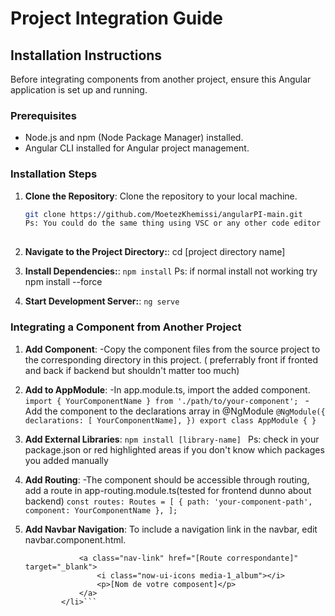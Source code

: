 # Project Integration Guide

## Installation Instructions

Before integrating components from another project, ensure this Angular application is set up and running.

### Prerequisites

- Node.js and npm (Node Package Manager) installed.
- Angular CLI installed for Angular project management.

### Installation Steps

1. **Clone the Repository**:
   Clone the repository to your local machine.
   ```bash
   git clone https://github.com/MoetezKhemissi/angularPI-main.git
   Ps: You could do the same thing using VSC or any other code editor
    
2. **Navigate to the Project Directory:**:
    cd [project directory name]

3. **Install Dependencies:**:
    ```npm install```
    Ps: if normal install not working try npm install --force

4. **Start Development Server:**:
    ```ng serve```

### Integrating a Component from Another Project

1. **Add Component**:
    -Copy the component files from the source project to the corresponding directory in this project.
    ( preferrably front if fronted and back if backend but shouldn't matter too much)

2. **Add to AppModule**:
    -In app.module.ts, import the added component.
     ```import { YourComponentName } from './path/to/your-component'; ```
    -Add the component to the declarations array in @NgModule
    ```@NgModule({ declarations: [ YourComponentName], }) export class AppModule { }```
3. **Add External Libraries**:
     ```npm install [library-name] ```
     Ps: check in your package.json or red highlighted areas if you don't know which packages you added manually
4. **Add Routing**:
    -The component should be accessible through routing, add a route in app-routing.module.ts(tested for frontend dunno about backend)
     ```const routes: Routes = [ { path: 'your-component-path', component: YourComponentName }, ]; ```

5. **Add Navbar Navigation**:
    To include a navigation link in the navbar, edit navbar.component.html.
    ```<li class="nav-item">
                <a class="nav-link" href="[Route correspondante]" target="_blank">
                    <i class="now-ui-icons media-1_album"></i>
                    <p>[Nom de votre composent]</p>
                </a>
            </li>```

